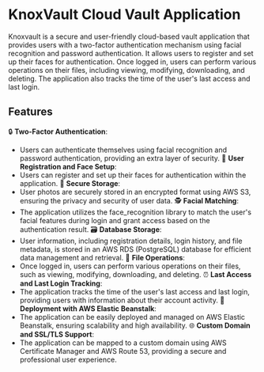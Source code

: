 # KnoxVault Cloud Vault Application
Knoxvault is a secure and user-friendly cloud-based vault application that provides users with a two-factor authentication mechanism using facial recognition and password authentication. It allows users to register and set up their faces for authentication. Once logged in, users can perform various operations on their files, including viewing, modifying, downloading, and deleting. The application also tracks the time of the user's last access and last login.

## Features

:lock: **Two-Factor Authentication**: 
 - Users can authenticate themselves using facial recognition and password authentication, providing an extra layer of security.
:bust_in_silhouette: **User Registration and Face Setup**:
- Users can register and set up their faces for authentication within the application.
:closed_lock_with_key: **Secure Storage**:
- User photos are securely stored in an encrypted format using AWS S3, ensuring the privacy and security of user data.
🕵️ **Facial Matching**:
- The application utilizes the face_recognition library to match the user's facial features during login and grant access based on the authentication result.
:card_file_box: **Database Storage**:
- User information, including registration details, login history, and file metadata, is stored in an AWS RDS (PostgreSQL) database for efficient data management and retrieval.
:file_folder: **File Operations**:
- Once logged in, users can perform various operations on their files, such as viewing, modifying, downloading, and deleting.
:alarm_clock: **Last Access and Last Login Tracking**:
- The application tracks the time of the user's last access and last login, providing users with information about their account activity.
:rocket: **Deployment with AWS Elastic Beanstalk**:
- The application can be easily deployed and managed on AWS Elastic Beanstalk, ensuring scalability and high availability.
:globe_with_meridians: **Custom Domain and SSL/TLS Support**:
- The application can be mapped to a custom domain using AWS Certificate Manager and AWS Route 53, providing a secure and professional user experience.


